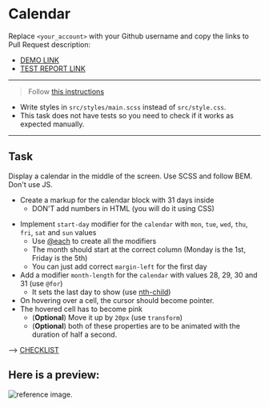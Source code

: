 # Calendar
Replace `<your_account>` with your Github username and copy the links to Pull Request description:
- [DEMO LINK](https://marina-tilniak.github.io/layout_calendar/)
- [TEST REPORT LINK](https://marina-tilniak.github.io/layout_calendar/report/html_report/)

___
> Follow [this instructions](https://github.com/mate-academy/layout_task-guideline#how-to-solve-the-layout-tasks-on-github)

- Write styles in `src/styles/main.scss` instead of `src/style.css`.
- This task does not have tests so you need to check if it works as expected manually.
___

## Task
Display a calendar in the middle of the screen. Use SCSS and follow BEM. Don't use JS.

- Create a markup for the calendar block with 31 days inside
  - DON'T add numbers in HTML (you will do it using CSS)
<!-- - Each day is a grey (`#eee`) `100px` square (including 1px black border) -->
  <!-- - Add a number (`Arial 30px`) in the center of each day using `::before` and [@for](https://sass-lang.com/documentation/at-rules/control/for) -->
<!-- - Use flex with `1px` gap and limit its width to exactly 7 columns + `10px` paddings -->
  <!-- - Don't use hardcoded `px` values if they are used several times -->
  <!-- - Use properly named variables to make all the calculations more clear. -->
- Implement `start-day` modifier for the `calendar` with `mon`, `tue`, `wed`, `thu`, `fri`, `sat` and `sun` values
  - Use [@each](https://sass-lang.com/documentation/at-rules/control/each) to create all the modifiers
  - The month should start at the correct column (Monday is the 1st, Friday is the 5th)
  - You can just add correct `margin-left` for the first day
- Add a modifier `month-length` for the `calendar` with values 28, 29, 30 and 31 (use `@for`)
  - It sets the last day to show (use [nth-child](https://css-tricks.com/how-nth-child-works/))
- On hovering over a cell, the cursor should become pointer.
- The hovered cell has to become pink
  - (**Optional**) Move it up by `20px` (use `transform`)
  - (**Optional**) both of these properties are to be animated with the duration of half a second.

--> [CHECKLIST](https://github.com/mate-academy/layout_calendar/blob/master/checklist.md)

## Here is a preview:
![reference image](reference.png).
